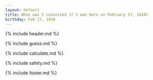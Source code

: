 ```yaml
---
layout: default
title: When was I conceived if I was born on February 17, 1910?
birthday: Feb 17, 1910
---
```


{% include header.md %}

{% include guess.md %}

{% include calculate.md %}

{% include safety.md %}

{% include footer.md %}




